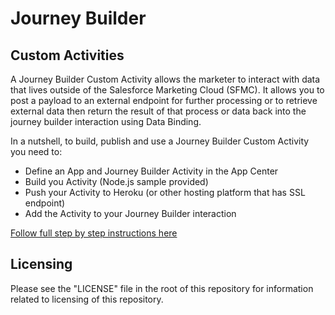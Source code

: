 # Journey Builder
## Custom Activities

A Journey Builder Custom Activity allows the marketer to interact with data that lives outside of the Salesforce Marketing Cloud (SFMC).  It allows you to post a payload to an external endpoint for further processing or to retrieve external data then return the result of that process or data back into the journey builder interaction using Data Binding.

In a nutshell, to build, publish and use a Journey Builder Custom Activity you need to:

* Define an App and Journey Builder Activity in the App Center
* Build you Activity (Node.js sample provided)
* Push your Activity to Heroku (or other hosting platform that has SSL endpoint)
* Add the Activity to your Journey Builder interaction

 [Follow full step by step instructions here](https://docs.google.com/a/salesforce.com/document/d/1YSH4yxN5zsJCHUXu-PVC4BDeYTdekIrSpusci9Wnsu0/edit?usp=sharing)

## Licensing
 Please see the "LICENSE" file in the root of this repository for information related to licensing of this repository.
